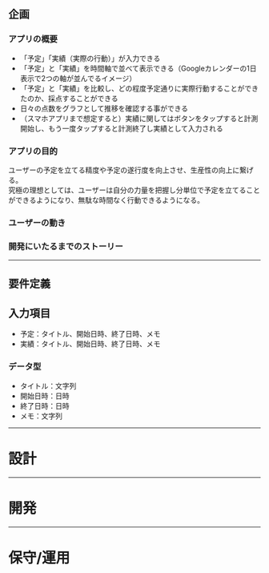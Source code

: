 ## 企画

### アプリの概要

- 「予定」「実績（実際の行動）」が入力できる
- 「予定」と「実績」を時間軸で並べて表示できる（Googleカレンダーの1日表示で2つの軸が並んでるイメージ）
- 「予定」と「実績」を比較し、どの程度予定通りに実際行動することができたのか、採点することができる
- 日々の点数をグラフとして推移を確認する事ができる
- （スマホアプリまで想定すると）実績に関してはボタンをタップすると計測開始し、もう一度タップすると計測終了し実績として入力される

### アプリの目的
ユーザーの予定を立てる精度や予定の遂行度を向上させ、生産性の向上に繋げる。  
究極の理想としては、ユーザーは自分の力量を把握し分単位で予定を立てることができるようになり、無駄な時間なく行動できるようになる。  

### ユーザーの動き

### 開発にいたるまでのストーリー

---

## 要件定義

## 入力項目
- 予定：タイトル、開始日時、終了日時、メモ
- 実績：タイトル、開始日時、終了日時、メモ

### データ型
- タイトル：文字列
- 開始日時：日時
- 終了日時：日時
- メモ：文字列

---

# 設計

---

# 開発

---

# 保守/運用
